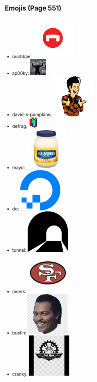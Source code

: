 
## Emojis (Page 551)

* ouchbae: ![ouchbae](output/ouchbae.png)
* sp00ky: ![sp00ky](output/sp00ky.gif)
* david-s-pumpkins: ![david-s-pumpkins](output/david-s-pumpkins.gif)
* defrag: ![defrag](output/defrag.gif)
* mayo: ![mayo](output/mayo.png)
* do: ![do](output/do.png)
* tunnel: ![tunnel](output/tunnel.png)
* niners: ![niners](output/niners.png)
* bustin: ![bustin](output/bustin.jpg)
* cranky: ![cranky](output/cranky.jpg)

